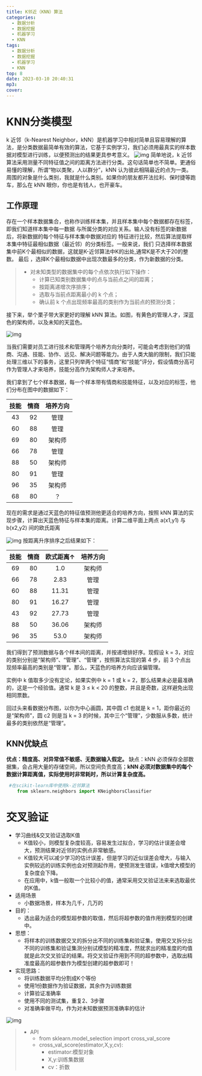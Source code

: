```yaml
---
title: K邻近（KNN）算法
categories:
  - 数据分析
  - 数据挖掘
  - 机器学习
  - KNN
tags:
  - 数据分析
  - 数据挖掘
  - 机器学习
  - KNN
top: 8
date: 2023-03-10 20:40:31
mp3:
cover:
---
```


# KNN分类模型

k 近邻（k-Nearest Neighbor，kNN）是机器学习中相对简单且容易理解的算法，是分类数据最简单有效的算法，它基于实例学习，我们必须用最真实的样本数据对模型进行训练，以便预测出的结果更具参考意义。
![img](/images/K邻近算法1.PNG)
简单地说，k 近邻算法采用测量不同特征值之间的距离方法进行分类。这句话简单也不简单。更通俗易懂的理解，所谓“物以类聚，人以群分”，kNN 认为彼此相隔最近的点为一类。周围的对象是什么类别，我就是什么类别。如果你的朋友都开法拉利、保时捷等跑车，那么在 kNN 眼你，你也是有钱人，也开豪车。

## 工作原理

存在一个样本数据集合，也称作训练样本集，并且样本集中每个数据都存在标签，即我们知道样本集中每一数据 与所属分类的对应关系。输人没有标签的新数据后，将新数据的每个特征与样本集中数据对应的 特征进行比较，然后算法提取样本集中特征最相似数据（最近邻）的分类标签。一般来说，我们 只选择样本数据集中前K个最相似的数据，这就是K-近邻算法中K的出处,通常K是不大于20的整数。 最后 ，选择K个最相似数据中出现次数最多的分类，作为新数据的分类。

> - 对未知类型的数据集中的每个点依次执行如下操作：
>     -   计算已知类别数据集中的点与当前点之间的距离；
>     -   按距离递增次序排序；
>     -   选取与当前点距离最小的 k 个点；
>     -   确认前 k 个点出现频率最高的类别作为当前点的预测分类；

接下来，举个栗子带大家更好的理解 kNN 算法。如图，有黄色的管理人才，深蓝色的架构师，以及未知的天蓝色。

![img](/images/K邻近算法2.PNG)

当我们需要对员工进行技术和管理两个培养方向分类时，可能会考虑到他们的情商、沟通、技能、协作、远见、解决问题等能力。由于人类大脑的限制，我们只能处理三维以下的事务，这里只列举两个特征“情商”和“技能”评分，假设情商分高可作为管理人才来培养，技能分高作为架构师人才来培养。

我们拿到了七个样本数据，每一个样本带有情商和技能特征，以及对应的标签，他们分布在图中的数据如下：

| 技能 | 情商 | 培养方向 |
| :---: | :---: | :---: |
| 43 |	92 |	管理 |
| 60 |	88 |	管理 |
| 69 |	80 |	架构师 |
| 66 |	78 |	管理 |
| 88 |	50 |	架构师 |
| 80 |	91 |	管理 |
| 96 |	35 |	架构师 |
| 68 |	80 |	？ |

现在的需求是通过天蓝色的特征值预测他更适合的培养方向，按照 kNN 算法的实现步骤，计算出天蓝色特征与样本集的距离。计算二维平面上两点 a(x1,y1) 与 b(x2,y2) 间的欧氏距离

![img](/images/K邻近算法3.PNG)
按距离升序排序之后结果如下：

| 技能 | 情商 |欧式距离↑| 培养方向 |
| :---: | :---: | :---: | :---: |
|69 |	80 |	1.0 |	架构师|
|66 |	78 |	2.83 |	管理|
|60 |	88 |	11.31 |	管理|
|80 |	91 |	16.27 |	管理|
|43 |	92 |	27.73 |	管理|
|88 |	50 |	36.06 |	架构师|
|96 |	35 |	53.0 |	架构师|

我们得到了预测数据与各个样本间的距离，并按递增排好序。现假设 k = 3，对应的类别分别是“架构师”、“管理”、“管理”，按照算法实现的第 4 步，前 3 个点出现频率最高的类别是“管理”。那么，天蓝色的培养方向应该偏管理。

实例中 k 值取多少没有定论，如果实例中 k = 1 或 k = 2，那么结果未必是最准确的，这是一个经验值。通常 k 是 3 ≤ k < 20 的整数，并且是奇数，这样避免出现相同票数。

回过头来看数据分布图，以你为中心画圆，其中圆 c1 也就是 k = 1，距你最近的是“架构师”，圆 c2 则是当 k = 3 的时候，其中三个“管理”，少数服从多数，统计最多的类别依然是“管理”。

## KNN优缺点

**优点：精度高、对异常值不敏感、无数据输入假定。**
缺点：kNN 必须保存全部数据集，会占用大量的存储空间，所以空间负责度高；**kNN 必须对数据集中的每个数据计算距离值，实际使用时非常耗时，所以计算复杂度高。**
``` python 
 #在scikit-learn库中使用k-近邻算法
    from sklearn.neighbors import KNeighborsClassifier
```

# 交叉验证

- 学习曲线&交叉验证选取K值
    - K值较小，则模型复杂度较高，容易发生过拟合，学习的估计误差会增大，预测结果对近邻的实例点非常敏感。
    - K值较大可以减少学习的估计误差，但是学习的近似误差会增大，与输入实例较远的训练实例也会对预测起作用，使预测发生错误，k值增大模型的复杂度会下降。
    - 在应用中，k值一般取一个比较小的值，通常采用交叉验证法来来选取最优的K值。
- 适用场景
    - 小数据场景，样本为几千，几万的
- 目的：
    - 选出最为适合的模型超参数的取值，然后将超参数的值作用到模型的创建中。
- 思想：
    - 将样本的训练数据交叉的拆分出不同的训练集和验证集，使用交叉拆分出不同的训练集和验证集测分别试模型的精准度，然就求出的精准度的均值就是此次交叉验证的结果。将交叉验证作用到不同的超参数中，选取出精准度最高的超参数作为模型创建的超参数即可！
- 实现思路：
    - 将训练数据平均分割成K个等份
    - 使用1份数据作为验证数据，其余作为训练数据
    - 计算验证准确率
    - 使用不同的测试集，重复2、3步骤
    - 对准确率做平均，作为对未知数据预测准确率的估计

![img](/images/K邻近算法4.PNG)

> - API
>    - from sklearn.model_selection import cross_val_score
>    - cross_val_score(estimator,X,y,cv):
>        - estimator:模型对象
>        - X,y:训练集数据
>        - cv：折数